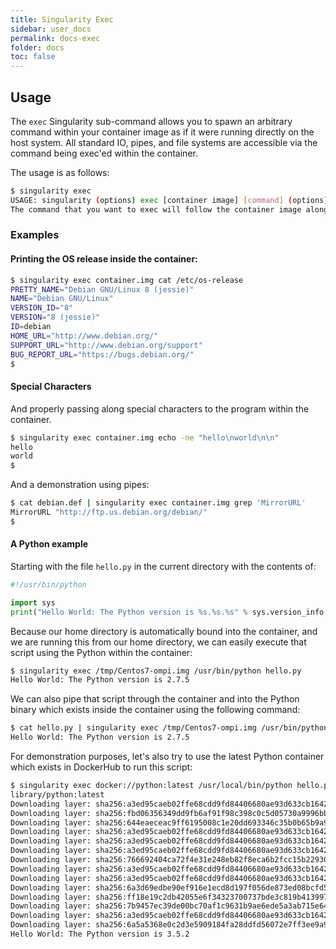 ```yaml
---
title: Singularity Exec
sidebar: user_docs
permalink: docs-exec
folder: docs
toc: false
---
```


## Usage
The `exec` Singularity sub-command allows you to spawn an arbitrary command within your container image as if it were running directly on the host system. All standard IO, pipes, and file systems are accessible via the command being exec'ed within the container.

The usage is as follows:

```bash
$ singularity exec
USAGE: singularity (options) exec [container image] [command] (options)
The command that you want to exec will follow the container image along with any additional arguments will all be passed directly to the program being executed within the container.
```

### Examples

#### Printing the OS release inside the container:

```bash
$ singularity exec container.img cat /etc/os-release
PRETTY_NAME="Debian GNU/Linux 8 (jessie)"
NAME="Debian GNU/Linux"
VERSION_ID="8"
VERSION="8 (jessie)"
ID=debian
HOME_URL="http://www.debian.org/"
SUPPORT_URL="http://www.debian.org/support"
BUG_REPORT_URL="https://bugs.debian.org/"
$ 
```

#### Special Characters
And properly passing along special characters to the program within the container.

```bash
$ singularity exec container.img echo -ne "hello\nworld\n\n"
hello
world
$ 
```

And a demonstration using pipes:

```bash
$ cat debian.def | singularity exec container.img grep 'MirrorURL'
MirrorURL "http://ftp.us.debian.org/debian/"
$ 
```


#### A Python example
Starting with the file `hello.py` in the current directory with the contents of:

```python
#!/usr/bin/python

import sys
print("Hello World: The Python version is %s.%s.%s" % sys.version_info[:3])
```

Because our home directory is automatically bound into the container, and we are running this from our home directory, we can easily execute that script using the Python within the container:

```bash
$ singularity exec /tmp/Centos7-ompi.img /usr/bin/python hello.py 
Hello World: The Python version is 2.7.5
```

We can also pipe that script through the container and into the Python binary which exists inside the container using the following command:

```bash
$ cat hello.py | singularity exec /tmp/Centos7-ompi.img /usr/bin/python 
Hello World: The Python version is 2.7.5
```

For demonstration purposes, let's also try to use the latest Python container which exists in DockerHub to run this script:

```bash
$ singularity exec docker://python:latest /usr/local/bin/python hello.py
library/python:latest
Downloading layer: sha256:a3ed95caeb02ffe68cdd9fd84406680ae93d633cb16422d00e8a7c22955b46d4
Downloading layer: sha256:fbd06356349dd9fb6af91f98c398c0c5d05730a9996bbf88ff2f2067d59c70c4
Downloading layer: sha256:644eaeceac9ff6195008c1e20dd693346c35b0b65b9a90b3bcba18ea4bcef071
Downloading layer: sha256:a3ed95caeb02ffe68cdd9fd84406680ae93d633cb16422d00e8a7c22955b46d4
Downloading layer: sha256:a3ed95caeb02ffe68cdd9fd84406680ae93d633cb16422d00e8a7c22955b46d4
Downloading layer: sha256:a3ed95caeb02ffe68cdd9fd84406680ae93d633cb16422d00e8a7c22955b46d4
Downloading layer: sha256:766692404ca72f4e31e248eb82f8eca6b2fcc15b22930ec50e3804cc3efe0aba
Downloading layer: sha256:a3ed95caeb02ffe68cdd9fd84406680ae93d633cb16422d00e8a7c22955b46d4
Downloading layer: sha256:a3ed95caeb02ffe68cdd9fd84406680ae93d633cb16422d00e8a7c22955b46d4
Downloading layer: sha256:6a3d69edbe90ef916e1ecd8d197f056de873ed08bcfd55a1cd0b43588f3dbb9a
Downloading layer: sha256:ff18e19c2db42055e6f34323700737bde3c819b413997cddace2c1b7180d7efd
Downloading layer: sha256:7b9457ec39de00bc70af1c9631b9ae6ede5a3ab715e6492c0a2641868ec1deda
Downloading layer: sha256:a3ed95caeb02ffe68cdd9fd84406680ae93d633cb16422d00e8a7c22955b46d4
Downloading layer: sha256:6a5a5368e0c2d3e5909184fa28ddfd56072e7ff3ee9a945876f7eee5896ef5bb
Hello World: The Python version is 3.5.2
```

